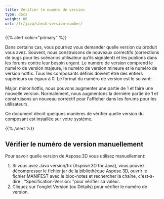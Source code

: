 ```yaml
---
title: Vérifier le numéro de version
type: docs
weight: 80
url: /fr/java/check-version-number/
---
```

{{% alert color="primary" %}}

Dans certains cas, vous pourriez vous demander quelle version du produit vous avez. Souvent, nous construisons de nouveaux correctifs (corrections de bugs pour les scénarios utilisateur qu'ils signalent) et les publions dans les forums contre leur besoin urgent. Le numéro de version comprend le numéro de version majeure, le numéro de version mineure et le numéro de version hotfix. Tous les composants définis doivent être des entiers supérieurs ou égaux à 0. Le format du numéro de version est le suivant:

Major. minor.hotfix, nous pouvons augmenter une partie de 1 et faire une nouvelle version. Normalement, nous augmentons la dernière partie de 1 et construisons un nouveau correctif pour l'afficher dans les forums pour les utilisateurs.

Ce document décrit quelques manières de vérifier quelle version du composant est installée sur votre système.

{{% /alert %}}

##  **Vérifier le numéro de version manuellement**

Pour savoir quelle version de Aspose.3D vous utilisez manuellement:

1. Si vous avez Java version/fix (Aspose.3D for Java), vous pouvez décompresser le fichier jar de la bibliothèque Aspose.3D, ouvrir le fichier MANIFEST avec le bloc-notes et rechercher la chaîne, c'est-à-dire., “Spécification-Version: "pour vérifier sa valeur.
1. Cliquez sur l'onglet Version (ou Détails) pour vérifier le numéro de version.

